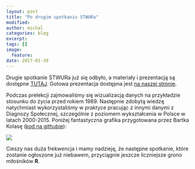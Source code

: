 ```yaml
---
layout: post
title: "Po drugim spotkaniu STWURa"
modified:
author: michal
categories: blog
excerpt:
tags: []
image:
  feature:
date: 2017-01-30
---
```


Drugie spotkanie STWURa już się odbyło, a materiały i prezentacją są dostępne [TUTAJ](https://github.com/STWUR/STWUR-2017-03-01). Gotowa prezentacja dostępna jest [na naszej stronie](https://stwur.github.io/STWUR//blog/wprowadzenie_ggplot/).

Podczas prelekcji zajmowaliśmy się wizualizacją danych na przykładzie stosunku do życia przed rokiem 1989. Następnie zdobytą wiedzę natychmiast wykorzystaliśmy w praktyce pracując z innymi danymi z Diagnozy Społecznej, szczególnie z poziomem wykształcenia w Polsce w latach 2000-2015. Poniżej fantastyczna grafika przygotowana przez Bartka Kolasę ([kod na githubie](https://github.com/bkolasa/dynamika-wyksztalcenia)):

![](https://raw.githubusercontent.com/bkolasa/dynamika-wyksztalcenia/master/dynamika-wykszta%C5%82cenia.png)

Cieszy nas duża frekwencja i mamy nadzieję, że następne spotkanie, które zostanie ogłoszone już niebawem, przyciągnie jeszcze liczniejsze grono miłośników **R**.
